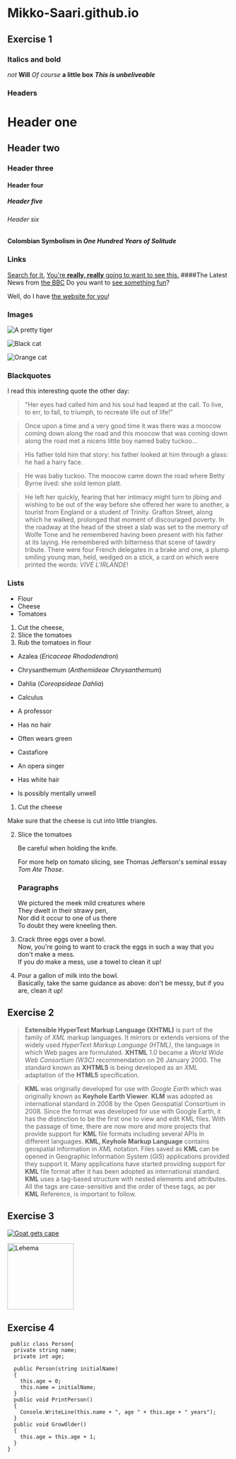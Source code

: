 # Mikko-Saari.github.io
## Exercise 1

### Italics and bold
_not_
**Will**
_Of course_ **a little box**
**_This is unbeliveable_**

### Headers

# Header one
## Header two
### Header three
#### Header four
##### Header five
###### Header six

#### Colombian Symbolism in _One Hundred Years of Solitude_

### Links

[Search for it.](www.google.com)
[You're **really, really** going to want to see this.](www.dailykitten.com)
####The Latest News from [the BBC](www.bbc.com/news)
Do you want to [see something fun][a fun place]?

Well, do I have [the website for you][another fun place]!

[a fun place]: www.zombo.com
[another fun place]: www.stumbleupon.com

### Images

![A pretty tiger](https://upload.wikimedia.org/wikipedia/commons/5/56/Tiger.50.jpg)

![Black cat][Black]

![Orange cat][Orange]

[Black]: https://upload.wikimedia.org/wikipedia/commons/a/a3/81_INF_DIV_SSI.jpg

[Orange]: http://icons.iconarchive.com/icons/google/noto-emoji-animals-nature/256/22221-cat-icon.png

### Blackquotes

I read this interesting quote the other day:

>"Her eyes had called him and his soul had leaped at the call. To live, to err, to fall, to triumph, to recreate life out of life!"

>Once upon a time and a very good time it was there was a moocow coming down along the road and this moocow that was coming down along the road met a nicens little boy named baby tuckoo...

>His father told him that story: his father looked at him through a glass: he had a hairy face.

>He was baby tuckoo. The moocow came down the road where Betty Byrne lived: she sold lemon platt.

>He left her quickly, fearing that her intimacy might turn to jibing and wishing to be out of the way before she offered her ware to another, a tourist from England or a student of Trinity. Grafton Street, along which he walked, prolonged that moment of discouraged poverty. In the roadway at the head of the street a slab was set to the memory of Wolfe Tone and he remembered having been present with his father at its laying. He remembered with bitterness that scene of tawdry tribute. There were four French delegates in a brake and one, a plump smiling young man, held, wedged on a stick, a card on which were printed the words: _VIVE L'IRLANDE_!

### Lists

* Flour
* Cheese
* Tomatoes

1. Cut the cheese, 
2. Slice the tomatoes 
3. Rub the tomatoes in flour

* Azalea (_Ericaceae Rhododendron_)
* Chrysanthemum (_Anthemideae Chrysanthemum_)
* Dahlia (_Coreopsideae Dahlia_)

* Calculus
 * A professor
 * Has no hair
 * Often wears green
* Castafiore
 * An opera singer 
 * Has white hair
 * Is possibly mentally unwell

 1. Cut the cheese
 
 Make sure that the cheese is cut into little triangles.

2. Slice the tomatoes

   Be careful when holding the knife.
   
   For more help on tomato slicing, see Thomas Jefferson's seminal essay _Tom Ate Those_.

   ### Paragraphs

   We pictured the meek mild creatures where  
They dwelt in their strawy pen,  
Nor did it occur to one of us there  
To doubt they were kneeling then.  

1. Crack three eggs over a bowl.  
 Now, you're going to want to crack the eggs in such a way that you don't make a mess.  
 If you _do_ make a mess, use a towel to clean it up!

2. Pour a gallon of milk into the bowl.  
 Basically, take the same guidance as above: don't be messy, but if you are, clean it up!

 
 ## Exercise 2

 >**Extensible HyperText Markup Language (XHTML)** is part of the family of _XML_ markup languages. It mirrors or extends versions of the widely used _HyperText Markup Language (HTML)_, the language in which Web pages are formulated.
 >**XHTML** 1.0 became a _World Wide Web Consortium (W3C)_ recommendation on 26 January 2000. The standard known as **XHTML5** is being developed as an _XML_ adaptation of the **HTML5** specification.

 >**KML** was originally developed for use with _Google Earth_ which was originally known as **Keyhole Earth Viewer**. **KLM** was adopted as international standard in 2008 by the Open Geospatial Consortium in 2008. Since the format was developed for use with Google Earth, it has the distinction to be the first one to view and edit KML files. With the passage of time, there are now more and more projects that provide support for **KML** file formats including several APIs in different languages.
 >**KML, Keyhole Markup Language** contains geospatial information in _XML_ notation. Files saved as **KML** can be opened in Geographic Information System (_GIS_) applications provided they support it. Many applications have started providing support for **KML** file format after it has been adopted as international standard. **KML** uses a tag-based structure with nested elements and attributes. All the tags are case-sensitive and the order of these tags, as per **KML** Reference, is important to follow.


 ## Exercise 3

 [![Goat gets cape](https://i.ytimg.com/vi/R8sROfYaWM4/hqdefault.jpg)](https://www.youtube.com/watch?v=R8sROfYaWM4 "Goat gets cape")

 <img src="https://cdn.britannica.com/55/174255-050-526314B6/brown-Guernsey-cow.jpg" alt="Lehema" style="height: 150px; width: 150px;"/>

 ## Exercise 4

```ruby:
 public class Person{
  private string name;
  private int age;

  public Person(string initialName)
  {
    this.age = 0;
    this.name = initialName;
  }
  public void PrintPerson()
  {
    Console.WriteLine(this.name + ", age " + this.age + " years");
  }
  public void GrowOlder()
  {
    this.age = this.age + 1;
  }
}
```

